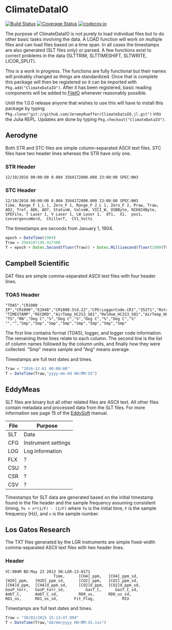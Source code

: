 # ClimateDataIO

[![Build Status](https://travis-ci.org/JeremyRueffer/ClimateDataIO.jl.svg?branch=master)](https://travis-ci.org/JeremyRueffer/ClimateDataIO.jl)
[![Coverage Status](https://coveralls.io/repos/JeremyRueffer/ClimateDataIO.jl/badge.svg?branch=master&service=github)](https://coveralls.io/github/JeremyRueffer/ClimateDataIO.jl?branch=master)
[![codecov.io](http://codecov.io/github/JeremyRueffer/ClimateDataIO.jl/coverage.svg?branch=master)](http://codecov.io/github/JeremyRueffer/ClimateDataIO.jl?branch=master)

The purpose of ClimateDataIO is not purely to load individual files but to do other basic tasks involving the data. A LOAD function will work on multiple files and can load files based on a time span. In all cases the timestamps are also generated (SLT files only) or parsed. A few functions exist to correct problems in the data (SLTTRIM, SLTTIMESHIFT, SLTWRITE, LICOR_SPLIT).

This is a work in progress. The functions are fully functional but their names will probably changed as things are standardized. Once that is complete this package will then be registered so it can be imported with `Pkg.add("ClimateDataIO")`. After it has been registered, basic reading components will be added to [FileIO](https://github.com/JuliaIO/FileIO.jl) whenever reasonably possible.

Until the 1.0.0 release anyone that wishes to use this will have to install this package by typing `Pkg.clone("git://github.com/JeremyRueffer/ClimateDataIO.jl.git")` into the Julia REPL. Updates are done by typing `Pkg.checkout("ClimateDataIO")`.

## Aerodyne

Both STR and STC files are simple column-separated ASCII text files. STC files have two header lines whereas the STR have only one.

### STR Header
```
12/10/2016 00:00:00 0.004 3564172800.000 23:00:00 SPEC:NH3
```

### STC Header
```
12/10/2016 00:00:00 0.004 3564172800.000 23:00:00 SPEC:NH3
time, Range_F 1_L 1, Zero_F 1, Range_F 2_L 1, Zero_F 2, Praw, Traw, AD2, Tref, AD6, AD7, StatusW, ValveW, VICI_W, USBByte, NI6024Byte, SPEFile, T Laser 1, V Laser 1, LW Laser 1,  dT1,  X1,  pos1,  ConvergenceWord,  ChillerT,  CV1_Volts
```

The timestamps are seconds from January 1, 1904.


```julia
epoch = DateTime(1904)
Traw = 3564187199.917300
T = epoch + Dates.Second(floor(Traw)) + Dates.Millisecond(floor(1000(Traw - floor(Traw))))
```

## Campbell Scientific

DAT files are simple comma-separated ASCII text files with four header lines.

### TOA5 Header
```
"TOA5","CR1000 - IP","CR1000","E2948","CR1000.Std.22","CPU:LoggerCode.CR1","35271","Rotronics_HC2S3"
"TIMESTAMP","RECORD","AirTemp_HC2S3_S01","RelHum_HC2S3_S01","AirTemp_HC2S3_S02","RelHum_HC2S3_S02","AirTemp_HC2S3_S03","RelHum_HC2S3_S03","AirTemp_HC2S3_S04","RelHum_HC2S3_S04"
"TS","RN","Deg C","%","Deg C","%","Deg C","%","Deg C","%"
"","","Smp","Smp","Smp","Smp","Smp","Smp","Smp","Smp"
```
The first line contains format (TOA5), logger, and logger code information. The remaining three lines relate to each column. The second line is the list of column names followed by the column units, and finally how they were collected. "Smp" means sample and "Avg" means average.

Timestamps are full text dates and times.

```julia
Traw = "2016-12-01 00:00:00"
T = DateTime(Traw,"yyyy-mm-dd HH:MM:SS")
```

## EddyMeas

SLT files are binary but all other related files are ASCII text. All other files contain metadata and processed data from the SLT files. For more information see page 15 of the [EddySoft](https://www.bgc-jena.mpg.de/Freiland/index.php/Sofware/Software) manual.

| File | Purpose |
| ---- | ------- |
| SLT | Data |
| CFG | Instrument settings |
| LOG | Log information |
| FLX | ? |
| CSU | ? |
| CSR | ? |
| CSV | ? |

Timestamps for SLT data are generated based on the initial timestamp found in the file header and the sample frequency assuming consistent timing, `To + n*(1/F) - (1/F)` where `To` is the initial time, `F` is the sample frequency (Hz), and `n` is the sample number. 

## Los Gatos Research

The TXT files generated by the LGR instruments are simple fixed-width comma-separated ASCII text files with two header lines.

### Header
```
VC:904M BD:May 23 2013 SN:LGR-13-0171
                     Time,      [CH4]_ppm,   [CH4]_ppm_sd,      [H2O]_ppm,   [H2O]_ppm_sd,      [CO2]_ppm,   [CO2]_ppm_sd,     [CH4]d_ppm,  [CH4]d_ppm_sd,     [CO2]d_ppm,  [CO2]d_ppm_sd,      GasP_torr,   GasP_torr_sd,         GasT_C,      GasT_C_sd,         AmbT_C,      AmbT_C_sd,         RD0_us,      RD0_us_sd,         RD1_us,      RD1_us_sd,       Fit_Flag,            MIU
```

Timestamps are full text dates and times.

```julia
Traw = "30/01/2015 15:13:47.994"
T = DateTime(Traw,"dd/mm/yyyy HH:MM:SS.sss")
```
